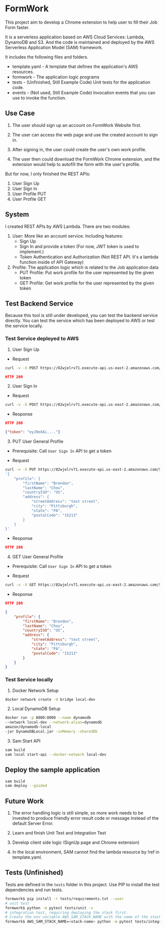 # FormWork

This project aim to develop a Chrome extension to help user to fill their Job Form faster.

It is a serverless application based on AWS Cloud Services: Lambda, DynamoDB and S3. And the code is maintained and deployed by the AWS Serverless Application Model (SAM) framework.

It includes the following files and folders.

- template.yaml - A template that defines the application's AWS resources.
- formwork - The application logic programs
- tests - (Unfinished, Still Example Code) Unit tests for the application code. 
- events - (Not used, Still Example Code) Invocation events that you can use to invoke the function.

## Use Case

1. The user should sign up an account on FormWork Website first.
2. The user can access the web page and use the created account to sign in.
3. After signing in, the user could create the user's own work profile.

4. The user then could download the FormWork Chrome extension, and the extension would help to autofill the form with the user's profile.

But for now, I only finished the REST APIs:
1. User Sign Up
2. User Sign In
3. User Profile PUT
4. User Profile GET

## System

I created REST APIs by AWS Lambda. There are two modules:
1. User: More like an account service. Including features:
    * Sign Up
    * Sign In and provide a token (For now, JWT token is used to implement.)
    * Token Authentication and Authorization (Not REST API. It's a lambda function inside of API Gateway)
2. Profile: The application logic which is related to the Job application data
    * PUT Profile: Put work profile for the user represented by the given token
    * GET Profile: Get work profile for the user represented by the given token

## Test Backend Service

Because this tool is still under developed, you can test the backend service directly. You can test the service which has been deployed to AWS or test the service locally.

### Test Service deployed to AWS

1. User Sign Up

* Request

```bash
curl -v -X POST https://82wjelrv71.execute-api.us-east-2.amazonaws.com/Stage/user/signup -d '{"username": "testUser1", "password": "abcd@1234"}'
```

```json
HTTP 200
```

2. User Sign In

* Request

```bash
curl -v -X POST https://82wjelrv71.execute-api.us-east-2.amazonaws.com/Stage/user/signin -d '{"username": "testUser1", "password": "abcd@1234"}'
```

* Response

```json
HTTP 200

{"token": "eyJ0eXAi...."}
```

3. PUT User General Profile

* Prerequisite: Call `User Sign In` API to get a token

* Request

```bash
curl -v -X PUT https://82wjelrv71.execute-api.us-east-2.amazonaws.com/Stage/profile/general -H 'x-formwork-token: eyJ0eXAi....' -d
'{
    "profile": {
        "firstName": "Brendon",
        "lastName": "Chou",
        "countryISO": "US",
        "address": {
            "streetAddress": "test street",
            "city": "Pittsburgh",
            "state": "PA",
            "postalCode": "15213"
        }
    }
}'
```

* Response

```json
HTTP 200
```

4. GET User General Profile

* Prerequisite: Call `User Sign In` API to get a token

* Request

```bash
curl -v -X GET https://82wjelrv71.execute-api.us-east-2.amazonaws.com/Stage/profile/general -H 'x-formwork-token: eyJ0eXAi....'
```

* Response

```json
HTTP 200

{
    "profile": {
        "firstName": "Brendon",
        "lastName": "Chou",
        "countryISO": "US",
        "address": {
            "streetAddress": "test street",
            "city": "Pittsburgh",
            "state": "PA",
            "postalCode": "15213"
        }
    }
}
```

### Test Service locally 

1. Docker Network Setup

```bash
docker network create -d bridge local-dev
```

2. Local DynamoDB Setup

```bash
docker run -p 8000:8000 --name dynamodb
--network local-dev --network-alias=dynamodb
amazon/dynamodb-local            
-jar DynamoDBLocal.jar -inMemory -sharedDb
```

3. Sam Start API
```bash
sam build
sam local start-api --docker-network local-dev
```

## Deploy the sample application

```bash
sam build
sam deploy --guided
```

## Future Work

1. The error handling logic is still simple, so more work needs to be invested to produce friendly error result code or message instead of the default Server Error.

2. Learn and finish Unit Test and Integration Test

3. Develop client side logic (SignUp page and Chrome extension)

4. In the local environment, SAM cannot find the lambda resource by !ref in template.yaml. 

## Tests (Unfinished)

Tests are defined in the `tests` folder in this project. Use PIP to install the test dependencies and run tests.

```bash
formwork$ pip install -r tests/requirements.txt --user
# unit test
formwork$ python -m pytest tests/unit -v
# integration test, requiring deploying the stack first.
# Create the env variable AWS_SAM_STACK_NAME with the name of the stack we are testing
formwork$ AWS_SAM_STACK_NAME=<stack-name> python -m pytest tests/integration -v
```
